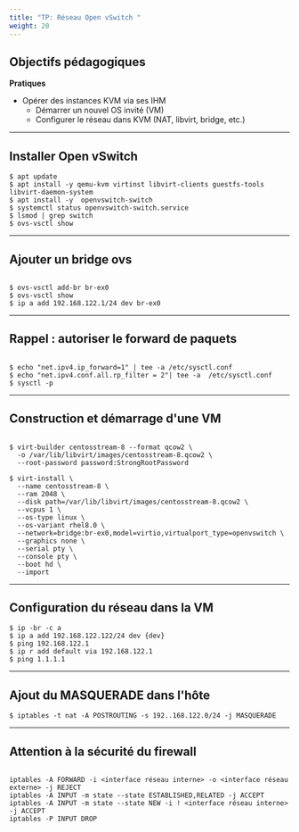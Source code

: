 ```yaml
---
title: "TP: Réseau Open vSwitch " 
weight: 20 
---
```



## Objectifs pédagogiques

**Pratiques**

- Opérer des instances KVM via ses IHM
  - Démarrer un nouvel OS invité (VM)
  - Configurer le réseau dans KVM (NAT, libvirt, bridge, etc.)

---

## Installer Open vSwitch



```shell
$ apt update
$ apt install -y qemu-kvm virtinst libvirt-clients guestfs-tools libvirt-daemon-system
$ apt install -y  openvswitch-switch 
$ systemctl status openvswitch-switch.service
$ lsmod | grep switch
$ ovs-vsctl show

```
---

## Ajouter un bridge ovs 

```shell

$ ovs-vsctl add-br br-ex0
$ ovs-vsctl show
$ ip a add 192.168.122.1/24 dev br-ex0

```
---

## Rappel : autoriser le forward de paquets

```shell 

$ echo "net.ipv4.ip_forward=1" | tee -a /etc/sysctl.conf
$ echo "net.ipv4.conf.all.rp_filter = 2"| tee -a  /etc/sysctl.conf
$ sysctl -p
```
---

## Construction et démarrage d'une VM

```shell

$ virt-builder centosstream-8 --format qcow2 \
  -o /var/lib/libvirt/images/centosstream-8.qcow2 \
  --root-password password:StrongRootPassword

$ virt-install \
  --name centosstream-8 \
  --ram 2048 \
  --disk path=/var/lib/libvirt/images/centosstream-8.qcow2 \
  --vcpus 1 \
  --os-type linux \
  --os-variant rhel8.0 \
  --network=bridge:br-ex0,model=virtio,virtualport_type=openvswitch \
  --graphics none \
  --serial pty \
  --console pty \
  --boot hd \
  --import
```
---

## Configuration du réseau dans la VM 

```shell
$ ip -br -c a 
$ ip a add 192.168.122.122/24 dev {dev}
$ ping 192.168.122.1
$ ip r add default via 192.168.122.1
$ ping 1.1.1.1
```
---

## Ajout du MASQUERADE dans l'hôte 

```shell
$ iptables -t nat -A POSTROUTING -s 192..168.122.0/24 -j MASQUERADE
```
---

## Attention à la sécurité du firewall

```shell

iptables -A FORWARD -i <interface réseau interne> -o <interface réseau externe> -j REJECT
iptables -A INPUT -m state --state ESTABLISHED,RELATED -j ACCEPT
iptables -A INPUT -m state --state NEW -i ! <interface réseau interne> -j ACCEPT
iptables -P INPUT DROP

```
